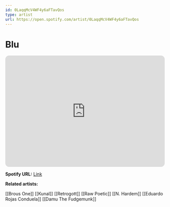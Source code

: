```yaml
---
id: 0LaqqMcV4WF4y6aFTavQos
type: artist
url: https://open.spotify.com/artist/0LaqqMcV4WF4y6aFTavQos
---
```

# Blu

<iframe style="border-radius:12px" src="https://open.spotify.com/embed/artist/0LaqqMcV4WF4y6aFTavQos" width="100%" height="352" frameBorder="0" allowfullscreen="" allow="autoplay; clipboard-write; encrypted-media; fullscreen; picture-in-picture" loading="lazy"></iframe>

**Spotify URL:** [Link](https://open.spotify.com/artist/0LaqqMcV4WF4y6aFTavQos)

**Related artists:**

[[Brous One]]
[[Kunal]]
[[Retrogott]]
[[Raw Poetic]]
[[N. Hardem]]
[[Eduardo Rojas Conduela]]
[[Damu The Fudgemunk]]
